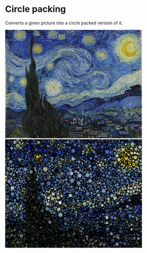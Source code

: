 # Circle packing
Converts a given picture into a circle packed version of it.

<p float="left">
  <img src="1280px-Van_Gogh_-_Starry_Night_-_Google_Art_Project.jpg" height="350" />
  <img src="output.png" height="350" />
</p>
